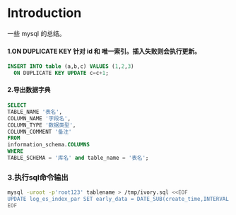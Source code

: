 # Introduction

一些 mysql 的总结。

#### 1.ON DUPLICATE KEY  针对 id 和 唯一索引。插入失败则会执行更新。

```sql
INSERT INTO table (a,b,c) VALUES (1,2,3)  
  ON DUPLICATE KEY UPDATE c=c+1;  
```

#### 2.导出数据字典

```sql
SELECT
TABLE_NAME '表名',
COLUMN_NAME '字段名',
COLUMN_TYPE '数据类型',
COLUMN_COMMENT '备注'
FROM
information_schema.COLUMNS
WHERE
TABLE_SCHEMA = '库名' and table_name = '表名';
```

### 3.执行sql命令输出

```sh
mysql -uroot -p'root123' tablename > /tmp/ivory.sql <<EOF
UPDATE log_es_index_par SET early_data = DATE_SUB(create_time,INTERVAL 1 DAY), late_data=CONCAT(index_time, ' 23:59:59') where early_data is null；   
EOF
```
